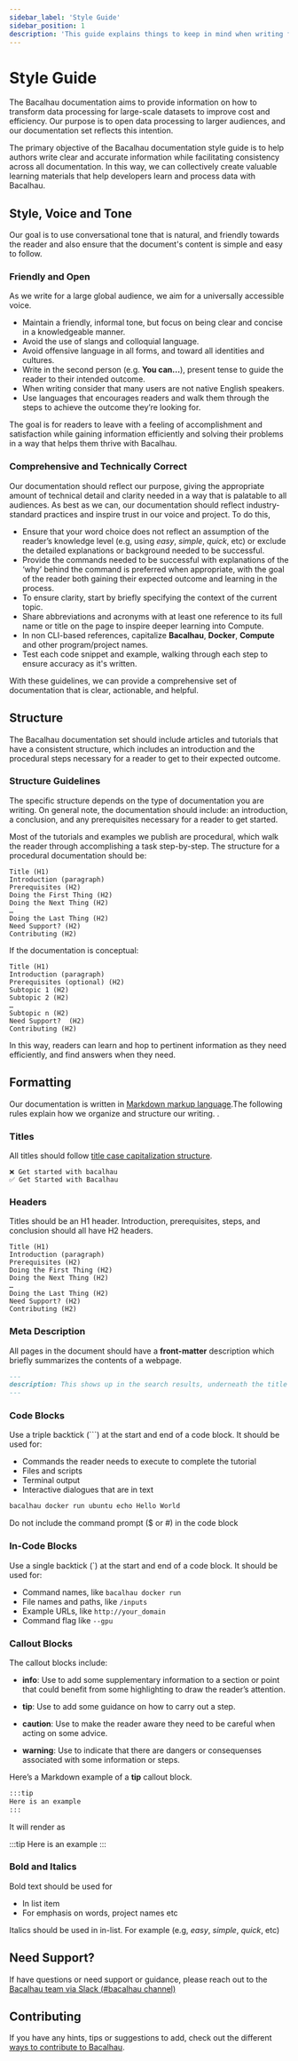 ```yaml
---
sidebar_label: 'Style Guide'
sidebar_position: 1
description: 'This guide explains things to keep in mind when writing for Bacalhau’s documentation.'
---
```


# Style Guide

The Bacalhau documentation aims to provide information on how to transform data processing for large-scale datasets to improve cost and efficiency. Our purpose is to open data processing to larger audiences, and our documentation set reflects this intention.

The primary objective of the Bacalhau documentation style guide is to help authors write clear and accurate information while facilitating consistency across all documentation. In this way, we can collectively create valuable learning materials that help developers learn and process data with Bacalhau.

## Style, Voice and Tone

Our goal is to use conversational tone that is natural, and friendly towards the reader and also ensure that the document's content is simple and easy to follow.

### Friendly and Open 

As we write for a large global audience, we aim for a universally accessible voice.

- Maintain a friendly, informal tone, but focus on being clear and concise in a knowledgeable manner.
- Avoid the use of slangs and colloquial language.
- Avoid offensive language in all forms, and toward all identities and cultures.
- Write in the second person (e.g. **You can…**), present tense to guide the reader to their intended outcome. 
- When writing consider that many users are not native English speakers.
- Use languages that encourages readers and walk them through the steps to achieve the outcome they’re looking for.

The goal is for readers to leave with a feeling of accomplishment and satisfaction while gaining information efficiently and solving their problems in a way that helps them thrive with Bacalhau.

### Comprehensive and Technically Correct

Our documentation should reflect our purpose, giving the appropriate amount of technical detail and clarity needed in a way that is palatable to all audiences. As best as we can, our documentation should reflect industry-standard practices and inspire trust in our voice and project. To do this,

- Ensure that your word choice does not reflect an assumption of the reader’s knowledge level (e.g, using _easy_, _simple_, _quick_, etc) or exclude the detailed explanations or background needed to be successful.
- Provide the commands needed to be successful with explanations of the ‘why’ behind the command is preferred when appropriate, with the goal of the reader both gaining their expected outcome and learning in the process.
- To ensure clarity, start by briefly specifying the context of the current topic.
- Share abbreviations and acronyms with at least one reference to its full name or title on the page to inspire deeper learning into Compute.
- In non CLI-based references, capitalize **Bacalhau**, **Docker**, **Compute** and other program/project names.
- Test each code snippet and example, walking through each step to ensure accuracy as it's written.

With these guidelines, we can provide a comprehensive set of documentation that is clear, actionable, and helpful. 

## Structure

The Bacalhau documentation set should include articles and tutorials that have a consistent structure, which includes an introduction and the procedural steps necessary for a reader to get to their expected outcome. 

### Structure Guidelines

The specific structure depends on the type of documentation you are writing. On general note, the documentation should include: an introduction, a conclusion, and any prerequisites necessary for a reader to get started. 

Most of the tutorials and examples we publish are procedural, which walk the reader through accomplishing a task step-by-step. The structure for a procedural documentation should be:

```
Title (H1)
Introduction (paragraph)
Prerequisites (H2)
Doing the First Thing (H2)
Doing the Next Thing (H2)
…
Doing the Last Thing (H2)
Need Support? (H2)
Contributing (H2)
```

If the documentation is conceptual: 

```
Title (H1)
Introduction (paragraph)
Prerequisites (optional) (H2)
Subtopic 1 (H2)
Subtopic 2 (H2)
…
Subtopic n (H2)
Need Support?  (H2)
Contributing (H2)
```

In this way, readers can learn and hop to pertinent information as they need efficiently, and find answers when they need.

## Formatting

Our documentation is written in [Markdown markup language](https://www.markdownguide.org/basic-syntax/).The following rules explain how we organize and structure our writing. 
.

### Titles

All titles should follow [title case capitalization structure](https://apastyle.apa.org/style-grammar-guidelines/capitalization/title-case). 

```
❌ Get started with bacalhau
✅ Get Started with Bacalhau
```

### Headers

Titles should be an H1 header. Introduction, prerequisites, steps, and conclusion should all have H2 headers.

```
Title (H1)
Introduction (paragraph)
Prerequisites (H2)
Doing the First Thing (H2)
Doing the Next Thing (H2)
…
Doing the Last Thing (H2)
Need Support? (H2)
Contributing (H2)
```

### Meta Description

All pages in the document should have a **front-matter**  description which briefly summarizes the contents of a webpage.

```markdown
---
description: This shows up in the search results, underneath the title tag.
---
```

### Code Blocks

Use a triple backtick (```) at the start and end of a code block. It should be used for:

- Commands the reader needs to execute to complete the tutorial
- Files and scripts
- Terminal output
- Interactive dialogues that are in text

```bash
bacalhau docker run ubuntu echo Hello World
```

Do not include the command prompt ($ or #) in the code block

### In-Code Blocks

Use a single backtick (`) at the start and end of a code block. It should be used for:

- Command names, like `bacalhau docker run`
- File names and paths, like `/inputs `
- Example URLs, like `http://your_domain`
- Command flag like `--gpu`

### Callout Blocks

The callout blocks include:

- **info**: Use to add some supplementary information to a section or point that could benefit from some highlighting to draw the reader’s attention.

- **tip**: Use to add some guidance on how to carry out a step.

- **caution**: Use to make the reader aware they need to be careful when acting on some advice.

- **warning**: Use to indicate that there are dangers or consequenses associated with some information or steps.

Here’s a Markdown example of a **tip** callout block.

```markdown
:::tip
Here is an example
:::
```

It will render as

:::tip
Here is an example
:::

### Bold and Italics

Bold text should be used for

- In list item
- For emphasis on words, project names etc

Italics should be used in in-list. For example (e.g, _easy_, _simple_, _quick_, etc)

## Need Support?

If have questions or need support or guidance, please reach out to the [Bacalhau team via Slack (#bacalhau channel)](https://filecoin.io/slack)

## Contributing

If you have any hints, tips or suggestions to add, check out the different [ways to contribute to Bacalhau](/docs/community/ways-to-contribute.md).